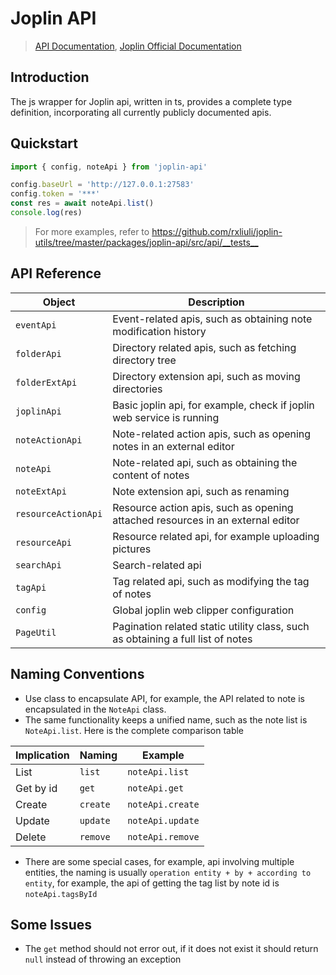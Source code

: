 # Joplin API

> [API Documentation](https://joplin-utils.rxliuli.com/api/joplin-api/), [Joplin Official Documentation](https://joplinapp.org/api/references/rest_api/)

## Introduction

The js wrapper for Joplin api, written in ts, provides a complete type definition, incorporating all currently publicly documented apis.

## Quickstart

```ts
import { config, noteApi } from 'joplin-api'

config.baseUrl = 'http://127.0.0.1:27583'
config.token = '***'
const res = await noteApi.list()
console.log(res)
```

> For more examples, refer to <https://github.com/rxliuli/joplin-utils/tree/master/packages/joplin-api/src/api/__tests__>

## API Reference

| Object              | Description                                                                     |
| ------------------- | ------------------------------------------------------------------------------- |
| `eventApi`          | Event-related apis, such as obtaining note modification history                 |
| `folderApi`         | Directory related apis, such as fetching directory tree                         |
| `folderExtApi`      | Directory extension api, such as moving directories                             |
| `joplinApi`         | Basic joplin api, for example, check if joplin web service is running           |
| `noteActionApi`     | Note-related action apis, such as opening notes in an external editor           |
| `noteApi`           | Note-related api, such as obtaining the content of notes                        |
| `noteExtApi`        | Note extension api, such as renaming                                            |
| `resourceActionApi` | Resource action apis, such as opening attached resources in an external editor  |
| `resourceApi`       | Resource related api, for example uploading pictures                            |
| `searchApi`         | Search-related api                                                              |
| `tagApi`            | Tag related api, such as modifying the tag of notes                             |
| `config`            | Global joplin web clipper configuration                                         |
| `PageUtil`          | Pagination related static utility class, such as obtaining a full list of notes |

## Naming Conventions

- Use class to encapsulate API, for example, the API related to note is encapsulated in the `NoteApi` class.
- The same functionality keeps a unified name, such as the note list is `NoteApi.list`. Here is the complete comparison table

| Implication | Naming   | Example          |
| ----------- | -------- | ---------------- |
| List        | `list`   | `noteApi.list`   |
| Get by id   | `get`    | `noteApi.get`    |
| Create      | `create` | `noteApi.create` |
| Update      | `update` | `noteApi.update` |
| Delete      | `remove` | `noteApi.remove` |

- There are some special cases, for example, api involving multiple entities, the naming is usually `operation entity + by + according to entity`, for example, the api of getting the tag list by note id is `noteApi.tagsById`

## Some Issues

- The `get` method should not error out, if it does not exist it should return `null` instead of throwing an exception
